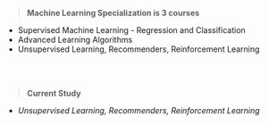 > __Machine Learning Specialization is 3 courses__
>

 - Supervised Machine Learning - Regression and Classification
 - Advanced Learning Algorithms
 - Unsupervised Learning, Recommenders, Reinforcement Learning

<br>
<br>

> __Current Study__
  - _Unsupervised Learning, Recommenders, Reinforcement Learning_
